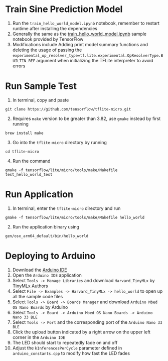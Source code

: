 # Train Sine Prediction Model
1. Run the `train_hello_world_model.ipynb` notebook, remember to restart runtime after installing the dependencies
2. Generally the same as the [train_hello_world_model.ipynb](https://github.com/tensorflow/tflite-micro/blob/main/tensorflow/lite/micro/examples/hello_world/train/train_hello_world_model.ipynb) sample notebook provided by TensorFlow
3. Modifications include Adding print model summary functions and deleting the usage of passing the `experimental_op_resolver_type=tf.lite.experimental.OpResolverType.BUILTIN_REF` argument when initializing the TFLite interpreter to avoid errors

# Run Sample Test
1. In terminal, copy and paste 
```
git clone https://github.com/tensorflow/tflite-micro.git
```
2. Requires `make` version to be greater than 3.82, use `gmake` instead by first running 
```
brew install make
```
3. Go into the `tflite-micro` directory by running 
```
cd tflite-micro
```
4. Run the command
```
gmake -f tensorflow/lite/micro/tools/make/Makefile test_hello_world_test
```

# Run Application
1. In terminal, enter the `tflite-micro` directory and run 
```
gmake -f tensorflow/lite/micro/tools/make/Makefile hello_world
```
2. Run the application binary using 
```
gen/osx_arm64_default/bin/hello_world
```

# Deploying to Arduino
1. Download the [Arduino IDE](https://www.arduino.cc/en/software)
2. Open the `Arduino IDE` application
3. Select `Tools -> Manage Libraries` and download `Harvard_TinyMLx` by TinyMLx Authors
4. Select `File -> Examples -> Harvard_TinyMLx -> hello_world` to open up all the sample code files
5. Select `Tools -> Board -> Boards Manager` and download `Arduino Mbed OS Nano Boards` by Arduino
6. Select `Tools -> Board -> Arduino Mbed OS Nano Boards -> Arduino Nano 33 BLE`
7. Select `Tools -> Port` and the corresponding port of the `Arduino Nano 33 BLE`
8. Click the upload button indicated by a right arrow on the upper left corner in the `Arduino IDE`
9. The LED should start to repeatedly fade on and off
10. Adjust the `kInferencesPerCycle` parameter defined in `arduino_constants.cpp` to modify how fast the LED fades
